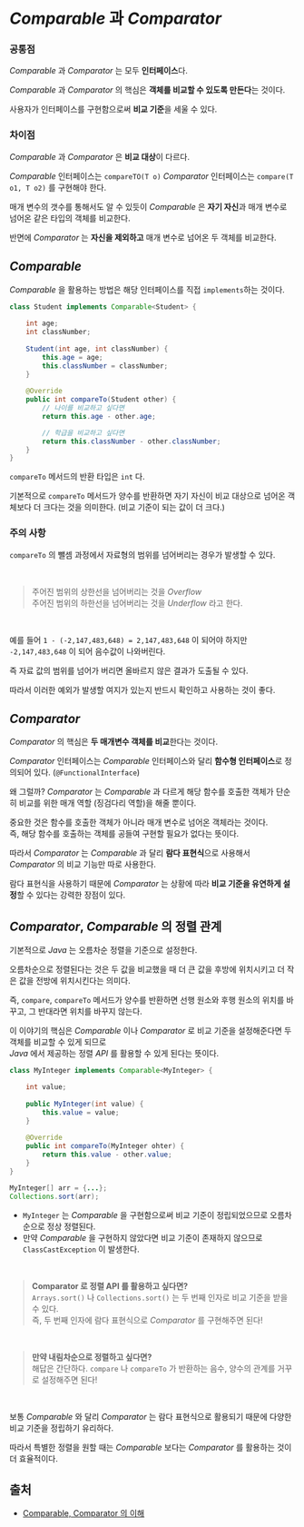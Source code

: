 # *Comparable* 과 *Comparator*

### 공통점 

*Comparable* 과 *Comparator* 는 모두 **인터페이스**다.

*Comparable* 과 *Comparator* 의 핵심은 **객체를 비교할 수 있도록 만든다**는 것이다.

사용자가 인터페이스를 구현함으로써 **비교 기준**을 세울 수 있다.

### 차이점

*Comparable* 과 *Comparator* 은 **비교 대상**이 다르다.

*Comparable* 인터페이스는 `compareTO(T o)`
*Comparator* 인터페이스는 `compare(T o1, T o2)` 를 구현해야 한다.

매개 변수의 갯수를 통해서도 알 수 있듯이 *Comparable* 은 **자기 자신**과 매개 변수로 넘어온 같은 타입의 객체를 비교한다.

반면에 *Comparator* 는 **자신을 제외하고** 매개 변수로 넘어온 두 객체를 비교한다.

## *Comparable*

*Comparable* 을 활용하는 방법은 해당 인터페이스를 직접 `implements`하는 것이다.

```java
class Student implements Comparable<Student> {
 
    int age;
    int classNumber;
	
	Student(int age, int classNumber) {
		this.age = age;
		this.classNumber = classNumber;
	}
	
    @Override
    public int compareTo(Student other) {
        // 나이를 비교하고 싶다면
        return this.age - other.age;

        // 학급을 비교하고 싶다면
        return this.classNumber - other.classNumber;
    }
}
```

`compareTo` 메서드의 반환 타입은 `int` 다.

기본적으로 `compareTo` 메서드가 양수를 반환하면 자기 자신이 비교 대상으로 넘어온 객체보다 더 크다는 것을 의미한다. (비교 기준이 되는 값이 더 크다.)

### 주의 사항

`compareTo` 의 뺄셈 과정에서 자료형의 범위를 넘어버리는 경우가 발생할 수 있다.

<br>

> 주어진 범위의 상한선을 넘어버리는 것을 *Overflow* <br/>
> 주어진 범위의 하한선을 넘어버리는 것을 *Underflow* 라고 한다.

<br>

예를 들어 `1 - (-2,147,483,648) = 2,147,483,648` 이 되어야 하지만 `-2,147,483,648` 이 되어 음수값이 나와버린다.

즉 자료 값의 범위를 넘어가 버리면 올바르지 않은 결과가 도출될 수 있다.

따라서 이러한 예외가 발생할 여지가 있는지 반드시 확인하고 사용하는 것이 좋다.

## *Comparator*

*Comparator* 의 핵심은 **두 매개변수 객체를 비교**한다는 것이다.

*Comparator* 인터페이스는 *Comparable* 인터페이스와 달리 **함수형 인터페이스**로 정의되어 있다. (`@FunctionalInterface`)

왜 그럴까? *Comparator* 는 *Comparable* 과 다르게 해당 함수를 호출한 객체가 단순히 비교를 위한 매개 역할 (징검다리 역할)을 해줄 뿐이다.

중요한 것은 함수를 호출한 객체가 아니라 매개 변수로 넘어온 객체라는 것이다. <br>
즉, 해당 함수를 호출하는 객체를 공들여 구현할 필요가 없다는 뜻이다.

따라서 *Comparator* 는 *Comparable* 과 달리 **람다 표현식**으로 사용해서 *Comparator* 의 비교 기능만 따로 사용한다.

람다 표현식을 사용하기 때문에 *Comparator* 는 상황에 따라 **비교 기준을 유연하게 설정**할 수 있다는 강력한 장점이 있다.

## *Comparator*, *Comparable* 의 정렬 관계

기본적으로 *Java* 는 오름차순 정렬을 기준으로 설정한다.

오름차순으로 정렬된다는 것은 두 값을 비교했을 때 더 큰 값을 후방에 위치시키고 더 작은 값을 전방에 위치시킨다는 의미다.

즉, `compare`, `compareTo` 메서드가 양수를 반환하면 선행 원소와 후행 원소의 위치를 바꾸고, 그 반대라면 위치를 바꾸지 않는다.

이 이야기의 핵심은 *Comparable* 이나 *Comparator* 로 비교 기준을 설정해준다면 두 객체를 비교할 수 있게 되므로 <br>
*Java* 에서 제공하는 정렬 *API* 를 활용할 수 있게 된다는 뜻이다.

```java
class MyInteger implements Comparable<MyInteger> {

	int value;
	
	public MyInteger(int value) {
		this.value = value;
	}
	
	@Override
	public int compareTo(MyInteger ohter) {
		return this.value - other.value;
	}
}
```

```java
MyInteger[] arr = {...};
Collections.sort(arr);
```
- `MyInteger` 는 *Comparable* 을 구현함으로써 비교 기준이 정립되었으므로 오름차순으로 정상 정렬된다.
- 만약 *Comparable* 을 구현하지 않았다면 비교 기준이 존재하지 않으므로 `ClassCastException` 이 발생한다.

<br>

> **Comparator 로 정렬 API 를 활용하고 싶다면?** <br/>
> `Arrays.sort()` 나 `Collections.sort()` 는 두 번째 인자로 비교 기준을 받을 수 있다. <br/>
> 즉, 두 번째 인자에 람다 표현식으로 *Comparator* 를 구현해주면 된다!

<br>

> **만약 내림차순으로 정렬하고 싶다면?** <br/>
>해답은 간단하다. `compare` 나 `compareTo` 가 반환하는 음수, 양수의 관계를 거꾸로 설정해주면 된다!

<br>

보통 *Comparable* 와 달리 *Comparator* 는 람다 표현식으로 활용되기 때문에 다양한 비교 기준을 정립하기 유리하다. 

따라서 특별한 정렬을 원할 때는 *Comparable* 보다는 *Comparator* 를 활용하는 것이 더 효율적이다.

## 출처

- [Comparable, Comparator 의 이해](https://st-lab.tistory.com/243)